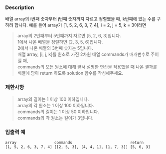 ### Description
배열 array의 i번째 숫자부터 j번째 숫자까지 자르고 정렬했을 때, k번째에 있는 수를 구하려 합니다.
예를 들어 array가 [1, 5, 2, 6, 3, 7, 4], i = 2, j = 5, k = 3이라면

>array의 2번째부터 5번째까지 자르면 [5, 2, 6, 3]입니다.<br>
1에서 나온 배열을 정렬하면 [2, 3, 5, 6]입니다.<br>
2에서 나온 배열의 3번째 숫자는 5입니다.<br>
배열 array, [i, j, k]를 원소로 가진 2차원 배열 commands가 매개변수로 주어질 때, <br>commands의 모든 원소에 대해 앞서 설명한 연산을 적용했을 때 나온 결과를 <br>배열에 담아 return 하도록 solution 함수를 작성해주세요.

### 제한사항
>array의 길이는 1 이상 100 이하입니다.<br>
array의 각 원소는 1 이상 100 이하입니다.<br>
commands의 길이는 1 이상 50 이하입니다.<br>
commands의 각 원소는 길이가 3입니다.

### 입출력 예
```
array	              commands	                        return
[1, 5, 2, 6, 3, 7, 4] [[2, 5, 3], [4, 4, 1], [1, 7, 3]]	[5, 6, 3]
